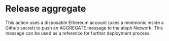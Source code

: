 # Release aggregate

This action uses a disposable Ethereum account (uses a mnemonic inside a Github secret) to push an AGGREGATE message to the aleph Network. This message can be used as a reference for further deployment process.